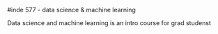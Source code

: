 #inde 577 - data science & machine learning

Data science and machine learning is an intro course for grad studenst 